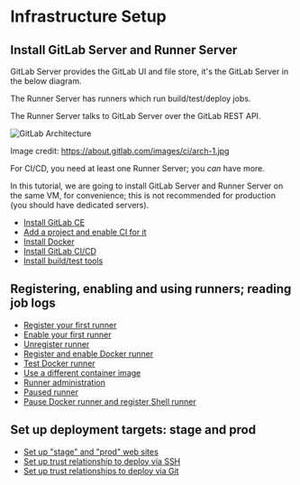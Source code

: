 # Infrastructure Setup

## Install GitLab Server and Runner Server

GitLab Server provides the GitLab UI and file store, it's the GitLab Server in the below diagram.

The Runner Server has runners which run build/test/deploy jobs.

The Runner Server talks to GitLab Server over the GitLab REST API.

![GitLab Architecture](https://about.gitlab.com/images/ci/arch-1.jpg)

Image credit: https://about.gitlab.com/images/ci/arch-1.jpg

For CI/CD, you need at least one Runner Server; you _can_ have more.

In this tutorial, we are going to install GitLab Server and Runner Server
on the same VM, for convenience; this is not recommended for production
(you should have dedicated servers).


- [Install GitLab CE](10-installing-gitlab-ce.md)
- [Add a project and enable CI for it](12-setting-up-a-project.md)
- [Install Docker](15-installing-docker.md)
- [Install GitLab CI/CD](20-installing-gitlab-ci.md)
- [Install build/test tools](21-install-build-and-test-tools.md)



## Registering, enabling and using runners; reading job logs
- [Register your first runner](22-registering-our-first-runner.md)
- [Enable your first runner](18-enabling-shell-runner.md)
- [Unregister runner](24-unregistering-runners.md)
- [Register and enable Docker runner](25-register-and-enable-Docker-runner.md)
- [Test Docker runner](26-test-docker-runner.md)
- [Use a different container image](27-change-docker-image.md)
- [Runner administration](80-runners-admin.md)
- [Paused runner](84-paused-runner.md)
- [Pause Docker runner and register Shell runner](86-shell-again.md)

## Set up deployment targets: stage and prod
- [Set up "stage" and "prod" web sites](91-set-up-prod-and-stg-web-sites.md)
- [Set up trust relationship to deploy via SSH](92-deploy-using-ssh.md)
- [Set up trust relationships to deploy via Git](93-deploy-via-git.md)
